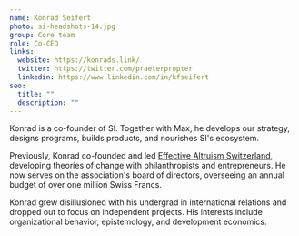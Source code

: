 ```yaml
---
name: Konrad Seifert
photo: si-headshots-14.jpg
group: Core team
role: Co-CEO
links:
  website: https://konrads.link/
  twitter: https://twitter.com/praeterpropter
  linkedin: https://www.linkedin.com/in/kfseifert
seo:
  title: ""
  description: ""
---
```


Konrad is a co-founder of SI. Together with Max, he develops our strategy, designs programs, builds products, and nourishes SI's ecosystem.

Previously, Konrad co-founded and led [Effective Altruism Switzerland](https://effectivealtruism.ch/), developing theories of change with philanthropists and entrepreneurs. He now serves on the association's board of directors, overseeing an annual budget of over one million Swiss Francs.

Konrad grew disillusioned with his undergrad in international relations and dropped out to focus on independent projects. His interests include organizational behavior, epistemology, and development economics.
